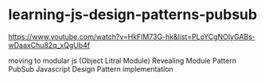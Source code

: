 # learning-js-design-patterns-pubsub

https://www.youtube.com/watch?v=HkFlM73G-hk&list=PLoYCgNOIyGABs-wDaaxChu82q_xQgUb4f


moving to modular js (Object Litral Module)
Revealing Module Pattern
PubSub Javascript Design Pattern implementation
